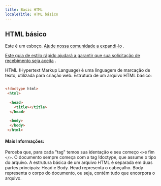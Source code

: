 ```yaml
---
title: Basic HTML
localeTitle: HTML básico
---
```

## HTML básico

Este é um esboço. [Ajude nossa comunidade a expandi-lo](https://github.com/freecodecamp/guides/tree/master/src/pages/html/tutorials/basic-html/index.md) .

[Este guia de estilo rápido ajudará a garantir que sua solicitação de recebimento seja aceita](https://github.com/freecodecamp/guides/blob/master/README.md) .

HTML (Hypertext Markup Language) é uma linguagem de marcação de texto, utilizada para criação web.
Estrutura de um arquivo HTML básico:

```html

<!doctype html> 
 <html> 
 
  <head> 
    <title></title> 
  </head> 
 
  <body> 
  </body> 
 </html> 
```

#### Mais Informações:

Perceba que, para cada "tag" temos sua identação e seu começo `<>`e fim `</>`. O documento sempre começa com a tag !doctype, que assume o tipo do arquivo.
A estrutura básica de um arquivo HTML é separada em duas partes principais: Head e Body. Head representa o cabeçalho. Body representa o corpo do documento, ou seja, contém tudo que encorpora o arquivo.
